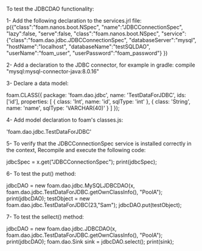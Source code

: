 
To test the JDBCDAO functionality:

1- Add the following declaration to the services.jrl file:
p({"class":"foam.nanos.boot.NSpec", "name":"JDBCConnectionSpec", "lazy":false, "serve":false, "class":"foam.nanos.boot.NSpec", "service":{"class":"foam.dao.jdbc.JDBCConnectionSpec", "databaseServer":"mysql", "hostName":"localhost", "databaseName":"testSQLDAO", "userName":"foam_user", "userPassword":"foam_password"} })

2- Add a declaration to the JDBC connector, for example in gradle:
  compile "mysql:mysql-connector-java:8.0.16"

3- Declare a data model:


foam.CLASS({
  package: 'foam.dao.jdbc',
  name: 'TestDataForJDBC',
  ids: ['id'],
  properties: [
    {
      class: 'Int',
      name: 'id',
      sqlType: 'int'
    },
    {
      class: 'String',
      name: 'name',
      sqlType: 'VARCHAR(40)'
    }
  ]
});

4- Add model declaration to foam's classes.js:

  'foam.dao.jdbc.TestDataForJDBC'
  
5- To verify that the JDBCConnectionSpec service is installed correctly in the context, Recompile and execute the following code:

jdbcSpec = x.get("JDBCConnectionSpec");
print(jdbcSpec);

6- To test the put() method:

jdbcDAO = new foam.dao.jdbc.MySQLJDBCDAO(x, foam.dao.jdbc.TestDataForJDBC.getOwnClassInfo(), "PoolA");
print(jdbcDAO);
testObject = new foam.dao.jdbc.TestDataForJDBC(23,"Sam");
jdbcDAO.put(testObject);

7- To test the sellect() method:

jdbcDAO = new foam.dao.jdbc.JDBCDAO(x, foam.dao.jdbc.TestDataForJDBC.getOwnClassInfo(), "PoolA");
print(jdbcDAO);
foam.dao.Sink sink = jdbcDAO.select();
print(sink);
